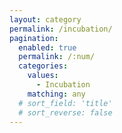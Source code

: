 ```yaml
---
layout: category
permalink: /incubation/
pagination: 
  enabled: true
  permalink: /:num/
  categories:
    values:
      - Incubation
    matching: any
  # sort_field: 'title'
  # sort_reverse: false
---
```


